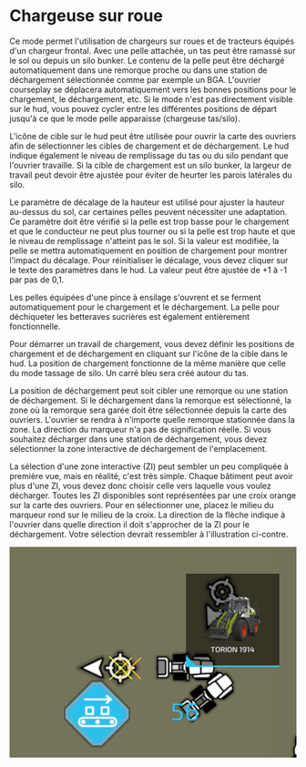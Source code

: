 # Chargeuse sur roue


Ce mode permet l'utilisation de chargeurs sur roues et de tracteurs équipés d'un chargeur frontal. 
Avec une pelle attachée, un tas peut être ramassé sur le sol ou depuis un silo bunker.
Le contenu de la pelle peut être déchargé automatiquement dans une remorque proche ou dans une station de déchargement sélectionnée comme par exemple un BGA.
L'ouvrier courseplay se déplacera automatiquement vers les bonnes positions pour le chargement, le déchargement, etc.
Si le mode n'est pas directement visible sur le hud, vous pouvez cycler entre les différentes positions de départ jusqu'à ce que le mode pelle apparaisse (chargeuse tas/silo).

L'icône de cible sur le hud peut être utilisée pour ouvrir la carte des ouvriers afin de sélectionner les cibles de chargement et de déchargement.
Le hud indique également le niveau de remplissage du tas ou du silo pendant que l'ouvrier travaille.
Si la cible de chargement est un silo bunker, la largeur de travail peut devoir être ajustée pour éviter de heurter les parois latérales du silo.

Le paramètre de décalage de la hauteur est utilisé pour ajuster la hauteur au-dessus du sol, car certaines pelles peuvent nécessiter une adaptation. 
Ce paramètre doit être vérifié si la pelle est trop basse pour le chargement et que le conducteur ne peut plus tourner ou si la pelle est trop haute et que le niveau de remplissage n'atteint pas le sol.
Si la valeur est modifiée, la pelle se mettra automatiquement en position de chargement pour montrer l'impact du décalage.
Pour réinitialiser le décalage, vous devez cliquer sur le texte des paramètres dans le hud. La valeur peut être ajustée de +1 à -1 par pas de 0,1.

Les pelles équipées d'une pince à ensilage s'ouvrent et se ferment automatiquement pour le chargement et le déchargement.
La pelle pour déchiqueter les betteraves sucrières est également entièrement fonctionnelle.



Pour démarrer un travail de chargement, vous devez définir les positions de chargement et de déchargement en cliquant sur l'icône de la cible dans le hud.
La position de chargement fonctionne de la même manière que celle du mode tassage de silo. Un carré bleu sera créé autour du tas.

La position de déchargement peut soit cibler une remorque ou une station de déchargement.
Si le déchargement dans la remorque est sélectionné, la zone où la remorque sera garée doit être sélectionnée depuis la carte des ouvriers.
L'ouvrier se rendra à n'importe quelle remorque stationnée dans la zone. La direction du marqueur n'a pas de signification réelle.
Si vous souhaitez décharger dans une station de déchargement, vous devez sélectionner la zone interactive de déchargement de l'emplacement.



La sélection d'une zone interactive (ZI) peut sembler un peu compliquée à première vue, mais en réalité, c'est très simple.
Chaque bâtiment peut avoir plus d'une ZI, vous devez donc choisir celle vers laquelle vous voulez décharger.
Toutes les ZI disponibles sont représentées par une croix orange sur la carte des ouvriers.
Pour en sélectionner une, placez le milieu du marqueur rond sur le milieu de la croix.
La direction de la flèche indique à l'ouvrier dans quelle direction il doit s'approcher de la ZI pour le déchargement.
Votre sélection devrait ressembler à l'illustration ci-contre.


![Image](/translation_data/shovelloadertrigger_0_0_830_610.png)

